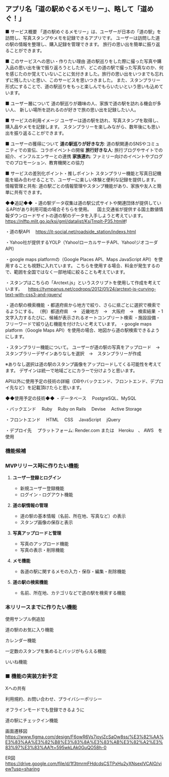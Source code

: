 ## アプリ名「道の駅めぐるメモリー」、略して「道めぐ！」

■ サービス概要
「道の駅めぐるメモリー」は、ユーザーが日本の「道の駅」を訪問し、写真スタンプやメモを記録できるアプリです。
ユーザーは訪問した道の駅の情報を整理し、購入記録を管理できます。
旅行の思い出を簡単に振り返ることができます。

■ このサービスへの思い・作りたい理由
道の駅巡りをした際に撮った写真や購入品の思い出を後で振り返ろうとしたが、どこの道の駅で撮った写真なのか、何を感じたのか覚えていないことに気付きました。旅行の思い出をいつまでも忘れずに残したいと思い、このサービスを思いつきました。
また、スタンプラリー形式にすることで、道の駅巡りをもっと楽しんでもらいたいという思いも込めています。

■ ユーザー層について
道の駅巡りが趣味の人、家族で道の駅を訪れる機会が多い人、
新しい場所を訪れるのが好きで旅の思い出を記録したい人。

■ サービスの利用イメージ
ユーザーは道の駅を訪れ、写真スタンプを取得し、購入品やメモを記録します。
スタンプラリーを楽しみながら、数年後にも思い出を振り返ることができます。

■ ユーザーの獲得について
**道の駅巡りが好きな方**: 道の駅関連のSNSやコミュニティでの宣伝、コラボイベントの開催
**旅行好きな人**: 旅行ブログやサイトでの紹介、インフルエンサーとの連携
**家族連れ**: ファミリー向けのイベントやブログでのプロモーション、教育機関との協力

■ サービスの差別化ポイント・推しポイント
スタンプラリー機能と写真日記機能を組み合わせることで、ユーザーに楽しい体験と便利な記録を提供します。
情報管理と共有: 道の駅ごとの情報管理やスタンプ機能があり、家族や友人と簡単に共有できます。


◆◆追記◆◆
・道の駅データ収集は道の駅公式サイトや関連団体が提供しているAPIがあり利用可能の場合そちらを使用。
　国土交通省が提供する国土数値情報ダウンロードサイトの道の駅のデータを入手しようと考えています。
　https://nlftp.mlit.go.jp/ksj/gml/datalist/KsjTmplt-P35.html#!

・道の駅API
　https://it-social.net/roadside_station/indexs.html

・Yahoo社が提供するYOLP（Yahoo!ローカルサーチAPI、Yahoo!ジオコーダAPI）

・google maps platformの（Google Places API、Maps JavaScript API）を使用することも視野に入れています。
こちらを使用する場合、料金が発生するので、範囲を全国ではなく一部地域に絞ることも考えています。

・スタンプはこちらの「Arctext.js」というスクリプトを使用して作成を考えています。
　https://tympanus.net/codrops/2012/01/24/arctext-js-curving-text-with-css3-and-jquery/


・道の駅の検索機能
・都道府県から地方で絞り、さらに県ごとに選択で検索でるようにする。
（例）都道府県　→　近畿地方　→　大阪府　→　検索結果
・1文字入力するたびに、候補が表示されるオートコンプリート検索
・施設設備・フリーワードで絞り込む機能を付けたいと考えています。
・google maps platform（Google Maps API）を使用の場合、地図から道の駅検索できるようにします。


・スタンプラリー機能について。
ユーザーが道の駅の写真をアップロード　→　スタンプラリーデザインありなしを選択　→　スタンプラリーが作成

※ありなし選択は道の駅のスタンプ画像をアップロードしてくる可能性を考えてます。
デザインは統一で地域ごとにカラーで分けようと思います。

API以外に使用予定の技術の詳細（DBやバックエンド、フロントエンド、デプロイ先など）を記載頂けたらと思います。


◆◆使用予定の技術◆◆
・データベース
　PostgreSQL、MySQL

・バックエンド
　Ruby 
　Ruby on Rails
　Devise
　Active Storage

・フロントエンド
　HTML
　CSS
　JavaScript
　jQuery

・デプロイ先
　プラットフォーム: Render.com または　Heroku　、 AWS　を使用



###  機能候補　

### MVPリリース時に作りたい機能

1. **ユーザー登録とログイン**
    - 新規ユーザー登録機能
    - ログイン・ログアウト機能

2. **道の駅情報の管理**
    - 道の駅の基本情報（名前、所在地、写真など）の表示
    - スタンプ画像の保存と表示

3. **写真アップロードと管理**
    - 写真のアップロード機能
    - 写真の表示・削除機能

4. **メモ機能**
    - 各道の駅に関するメモの入力・保存・編集・削除機能

5. **道の駅の検索機能**
    - 名前、所在地、カテゴリなどで道の駅を検索する機能


### 本リリースまでに作りたい機能

使用サンプル例追加

道の駅のお気に入り機能

カレンダー機能

一定数のスタンプを集めるとバッジがもらえる機能

 いいね機能


### ■ 機能の実装方針予定

Xへの共有

利用規約、お問い合わせ、プライバシーポリシー

オフラインモードでも登録できるように

道の駅にチェックイン機能

画面遷移図
https://www.figma.com/design/F6owR6Vs7ioyjZcSaOw8ss/%E3%82%AA%E3%83%AA%E3%82%B8%E3%83%8A%E3%83%AB%E3%82%A2%E3%83%97%E3%83%AA?t=595wkLAk0GuQO58h-0

ER図
https://drive.google.com/file/d/1f3tmrmFHdcdsCSTPxHu2yXNsexlVCAIO/view?usp=sharing
